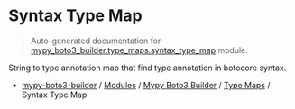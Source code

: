# Syntax Type Map

> Auto-generated documentation for [mypy_boto3_builder.type_maps.syntax_type_map](https://github.com/youtype/mypy_boto3_builder/blob/main/mypy_boto3_builder/type_maps/syntax_type_map.py) module.

String to type annotation map that find type annotation in botocore syntax.

- [mypy-boto3-builder](../../README.md#mypy_boto3_builder) / [Modules](../../MODULES.md#mypy-boto3-builder-modules) / [Mypy Boto3 Builder](../index.md#mypy-boto3-builder) / [Type Maps](index.md#type-maps) / Syntax Type Map
